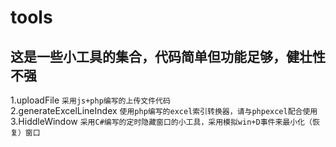# tools
## 这是一些小工具的集合，代码简单但功能足够，健壮性不强
1.uploadFile ```采用js+php编写的上传文件代码 ```  
2.generateExcelLineIndex ``` 使用php编写的excel索引转换器，请与phpexcel配合使用 ```  
3.HiddleWindow ``` 采用C#编写的定时隐藏窗口的小工具，采用模拟win+D事件来最小化（恢复）窗口 ```